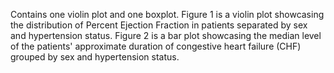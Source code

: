 Contains one violin plot and one boxplot. Figure 1 is a violin plot showcasing the distribution of Percent Ejection 
Fraction in patients separated by sex and hypertension status. Figure 2 is a bar plot showcasing the median level of 
the patients' approximate duration of congestive heart failure (CHF) grouped by sex and hypertension status.
